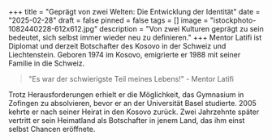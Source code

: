 +++
title = "Geprägt von zwei Welten: Die Entwicklung der Identität"
date = "2025-02-28"
draft = false
pinned = false
tags = []
image = "istockphoto-1082440228-612x612.jpg"
description = "Von zwei Kulturen geprägt zu sein bedeutet, sich selbst immer wieder neu zu definieren."
+++
Mentor Latifi ist Diplomat und derzeit Botschafter des Kosovo in der Schweiz und Liechtenstein. Geboren 1974 im Kosovo, emigrierte er 1988 mit seiner Familie in die Schweiz. 

> "Es war der schwierigste Teil meines Lebens!" - Mentor Latifi

Trotz Herausforderungen erhielt er die Möglichkeit, das Gymnasium in Zofingen zu absolvieren, bevor er an der Universität Basel studierte. 2005 kehrte er nach seiner Heirat in den Kosovo zurück. Zwei Jahrzehnte später vertritt er sein Heimatland als Botschafter in jenem Land, das ihm einst selbst Chancen eröffnete.